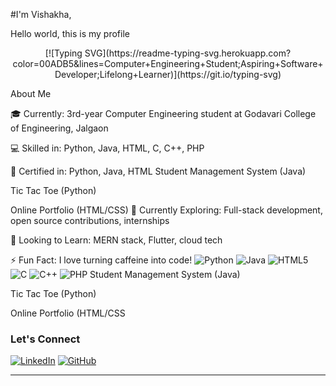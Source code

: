 #I'm Vishakha,

Hello world, this is my profile 

<center>[![Typing SVG](https://readme-typing-svg.herokuapp.com?color=00ADB5&lines=Computer+Engineering+Student;Aspiring+Software+Developer;Lifelong+Learner)](https://git.io/typing-svg)</center>

About Me

🎓 Currently: 3rd-year Computer Engineering student at Godavari College of Engineering, Jalgaon

💻 Skilled in: Python, Java, HTML, C, C++, PHP

🔖 Certified in: Python, Java, HTML
Student Management System (Java)

Tic Tac Toe (Python)

Online Portfolio (HTML/CSS)
🚀 Currently Exploring: Full-stack development, open source contributions, internships

🌱 Looking to Learn: MERN stack, Flutter, cloud tech

⚡ Fun Fact: I love turning caffeine into code!
![Python](https://img.shields.io/badge/Python-3670A0?style=for-the-badge&logo=python&logoColor=white)
![Java](https://img.shields.io/badge/Java-ED8B00?style=for-the-badge&logo=java&logoColor=white)
![HTML5](https://img.shields.io/badge/HTML5-E34F26?style=for-the-badge&logo=html5&logoColor=white)
![C](https://img.shields.io/badge/C-00599C?style=for-the-badge&logo=c&logoColor=white)
![C++](https://img.shields.io/badge/C++-00599C?style=for-the-badge&logo=cplusplus&logoColor=white)
![PHP](https://img.shields.io/badge/PHP-777BB4?style=for-the-badge&logo=php&logoColor=white)
Student Management System (Java)

Tic Tac Toe (Python)

Online Portfolio (HTML/CSS

### Let's Connect

[![LinkedIn](https://img.shields.io/badge/LinkedIn-blue?style=for-the-badge&logo=linkedin&logoColor=white)](https://www.linkedin.com/in/navgire-vishakha-985a49239)
[![GitHub](https://img.shields.io/badge/GitHub-100000?style=for-the-badge&logo=github&logoColor=white)](https://github.com/navgirevishakha)

---
